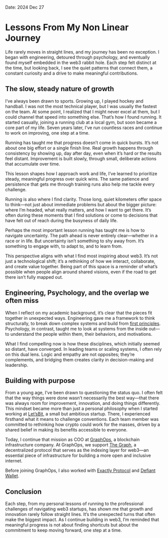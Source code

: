 Date: 2024 Dec 27
# Lessons From My Non Linear Journey

Life rarely moves in straight lines, and my journey has been no exception. I began with engineering, detoured through psychology, and eventually found myself embedded in the web3 rabbit hole. Each step felt distinct at the time, but looking back, I see the quiet patterns that connect them, a constant curiosity and a drive to make meaningful contributions.

## The slow, steady nature of growth

I’ve always been drawn to sports. Growing up, I played hockey and handball. I was not the most technical player, but I was usually the fastest on the team. At some point, I realized that I might never excel at them, but I could channel that speed into something else. That’s how I found running. It started casually, joining a running club at a local gym, but soon became a core part of my life. Seven years later, I’ve run countless races and continue to work on improving, one step at a time.

Running has taught me that progress doesn’t come in quick bursts. It’s not about one big effort or a single finish line. Real growth happens through consistency by showing up, day after day, even when it’s hard or the results feel distant. Improvement is built slowly, through small, deliberate actions that accumulate over time.

This lesson shapes how I approach work and life, I’ve learned to prioritize steady, meaningful progress over quick wins. The same patience and persistence that gets me through training runs also help me tackle every challenge.

Running is also where I find clarity. Those long, quiet kilometers offer space to think—not just about immediate problems but about the bigger picture: where I’m headed, what really matters, and how I want to get there. It’s often during these moments that I find solutions or come to decisions that have felt out of reach during the busyness of daily life.

Perhaps the most important lesson running has taught me is how to navigate uncertainty. The path ahead is never entirely clear—whether in a race or in life. But uncertainty isn’t something to shy away from. It’s something to engage with, to adapt to, and to learn from.

This perspective aligns with what I find most inspiring about web3. It’s not just a technological shift; it’s a rethinking of how we interact, collaborate, and create value together. Being part of this space is a reminder of what’s possible when people align around shared visions, even if the road to get there isn’t fully mapped out.

## Engineering, Psychology, and the overlap we often miss

When I reflect on my academic background, it’s clear that the pieces fit together in unexpected ways. Engineering gave me a framework to think structurally, to break down complex systems and build from [first principles](https://en.wikipedia.org/wiki/First_principle). Psychology, in contrast, taught me to look at systems from the inside out—to understand the people within them, their behaviors, and motivations.

What I find compelling now is how these disciplines, which initially seemed so distant, have converged. In leading teams or scaling systems, I often rely on this dual lens. Logic and empathy are not opposites; they’re complements, and bridging them creates clarity in decision-making and leadership.

## Building with purpose

From a young age, I’ve been drawn to questioning the status quo. I often felt that the way things were done wasn’t necessarily the best way—that there was always room for improvement, innovation, and doing things differently. This mindset became more than just a personal philosophy when I started working at [Let’sBit](https://letsbit.io), a small but ambitious startup. There, I experienced firsthand what it means to challenge conventions. Each team member was committed to rethinking how crypto could work for the masses, driven by a shared belief in making its benefits accessible to everyone.

Today, I continue that mission as COO at [GraphOps](https://graphops.xyz), a blockchain infrastructure company. At GraphOps, we support [The Graph](https://thegraph.com), a decentralized protocol that serves as the indexing layer for web3—an essential piece of infrastructure for building a more open and inclusive internet.

Before joining GraphOps, I also worked with [Exactly Protocol](https://exact.ly) and [Defiant Wallet](https://defiantapp.tech/en).

## Conclusion
Each step, from my personal lessons of running to the professional challenges of navigating web3 startups, has shown me that growth and innovation rarely follow straight lines. It’s the unexpected turns that often make the biggest impact. As I continue building in web3, I’m reminded that meaningful progress is not about finding shortcuts but about the commitment to keep moving forward, one step at a time.